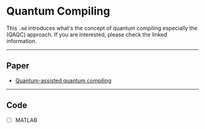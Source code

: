 # Quantum Compiling
This `.md` introduces what's the concept of quantum compiling especially the (QAQC) approach. If you are interested, please check the linked information.



---
## Paper
- [Quantum-assisted quantum compiling](https://arxiv.org/abs/1807.00800)


---
## Code
- [ ] MATLAB
